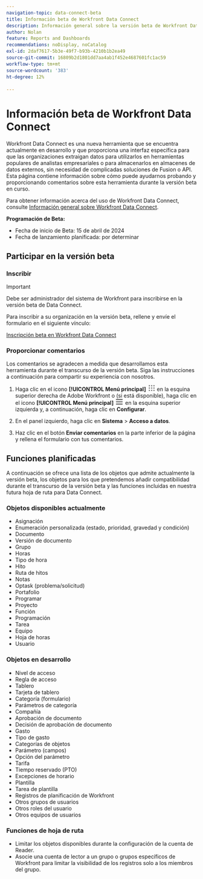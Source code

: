 ```yaml
---
navigation-topic: data-connect-beta
title: Información beta de Workfront Data Connect
description: Información general sobre la versión beta de Workfront Data Connect
author: Nolan
feature: Reports and Dashboards
recommendations: noDisplay, noCatalog
exl-id: 2daf7617-5b3e-49f7-b93b-4210b1b2ea49
source-git-commit: 16809b2d1801dd7aa4ab1f452e4687601fc1ac59
workflow-type: tm+mt
source-wordcount: '383'
ht-degree: 12%

---
```


# Información beta de Workfront Data Connect

Workfront Data Connect es una nueva herramienta que se encuentra actualmente en desarrollo y que proporciona una interfaz específica para que las organizaciones extraigan datos para utilizarlos en herramientas populares de analistas empresariales o para almacenarlos en almacenes de datos externos, sin necesidad de complicadas soluciones de Fusion o API. Esta página contiene información sobre cómo puede ayudarnos probando y proporcionando comentarios sobre esta herramienta durante la versión beta en curso.

Para obtener información acerca del uso de Workfront Data Connect, consulte [Información general sobre Workfront Data Connect](/help/quicksilver/reports-and-dashboards/data-lake/data-lake-overview.md).

**Programación de Beta:**

* Fecha de inicio de Beta: 15 de abril de 2024
* Fecha de lanzamiento planificada: por determinar

## Participar en la versión beta

### Inscribir

>[!IMPORTANT]
>
>Debe ser administrador del sistema de Workfront para inscribirse en la versión beta de Data Connect.

Para inscribir a su organización en la versión beta, rellene y envíe el formulario en el siguiente vínculo:

[Inscripción beta en Workfront Data Connect](https://adobe.ly/workfrontdatalake)

### Proporcionar comentarios

Los comentarios se agradecen a medida que desarrollamos esta herramienta durante el transcurso de la versión beta. Siga las instrucciones a continuación para compartir su experiencia con nosotros.

1. Haga clic en el icono **[!UICONTROL Menú principal]** ![Menú principal](/help/_includes/assets/main-menu-icon.png) en la esquina superior derecha de Adobe Workfront o (si está disponible), haga clic en el icono **[!UICONTROL Menú principal]** ![Menú principal](/help/_includes/assets/main-menu-icon-left-nav.png) en la esquina superior izquierda y, a continuación, haga clic en **Configurar**.

1. En el panel izquierdo, haga clic en **Sistema** > **Acceso a datos**.

1. Haz clic en el botón **Enviar comentarios** en la parte inferior de la página y rellena el formulario con tus comentarios.

## Funciones planificadas

A continuación se ofrece una lista de los objetos que admite actualmente la versión beta, los objetos para los que pretendemos añadir compatibilidad durante el transcurso de la versión beta y las funciones incluidas en nuestra futura hoja de ruta para Data Connect.

### Objetos disponibles actualmente

* Asignación
* Enumeración personalizada (estado, prioridad, gravedad y condición)
* Documento
* Versión de documento
* Grupo
* Horas
* Tipo de hora
* Hito
* Ruta de hitos
* Notas
* Optask (problema/solicitud)
* Portafolio
* Programar
* Proyecto
* Función
* Programación
* Tarea
* Equipo
* Hoja de horas
* Usuario

### Objetos en desarrollo

* Nivel de acceso
* Regla de acceso
* Tablero
* Tarjeta de tablero
* Categoría (formulario)
* Parámetros de categoría
* Compañía
* Aprobación de documento
* Decisión de aprobación de documento
* Gasto
* Tipo de gasto
* Categorías de objetos
* Parámetro (campos)
* Opción del parámetro
* Tarifa
* Tiempo reservado (PTO)
* Excepciones de horario
* Plantilla
* Tarea de plantilla
* Registros de planificación de Workfront
* Otros grupos de usuarios
* Otros roles del usuario
* Otros equipos de usuarios

### Funciones de hoja de ruta

* Limitar los objetos disponibles durante la configuración de la cuenta de Reader.
* Asocie una cuenta de lector a un grupo o grupos específicos de Workfront para limitar la visibilidad de los registros solo a los miembros del grupo.
